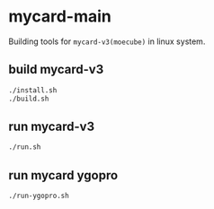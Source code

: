 # mycard-main
Building tools for `mycard-v3(moecube)` in linux system.  
## build mycard-v3
```bash
./install.sh
./build.sh
```
## run mycard-v3
```bash
./run.sh
```
## run mycard ygopro
```bash
./run-ygopro.sh
```
